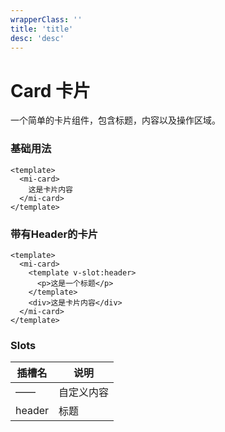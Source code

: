 ```yaml
---
wrapperClass: ''
title: 'title'
desc: 'desc'
---
```


# Card 卡片
一个简单的卡片组件，包含标题，内容以及操作区域。

### 基础用法

```vue demo
<template>
  <mi-card>
    这是卡片内容
  </mi-card>
</template>
```
### 带有Header的卡片

```vue demo
<template>
  <mi-card>
    <template v-slot:header>
      <p>这是一个标题</p>
    </template>
    <div>这是卡片内容</div>
  </mi-card>
</template>
```

### Slots

| 插槽名        | 说明           |
| ----------- | -------------- |
| ——          | 自定义内容  |
| header      | 标题      |